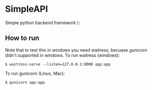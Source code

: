 # SimpleAPI
Simple python backend framework ):
<br />

## How to run
Note that to test this in windows you need waitress, becuase gunicorn didn't supported in windows.
To run waitress (windows):
  
```shell
$ waitress-serve --listen=127.0.0.1:8000 app:app
```

To run gunicorn (Linux, Mac):
```shell
$ gunicorn app:app
```

